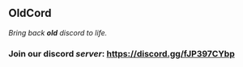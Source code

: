 ## OldCord 
*Bring back **old** discord to life.*

### Join our discord *server*: https://discord.gg/fJP397CYbp
